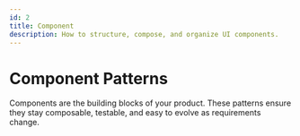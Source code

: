 ```yaml
---
id: 2
title: Component
description: How to structure, compose, and organize UI components.
---
```

# Component Patterns

Components are the building blocks of your product. These patterns ensure they stay composable, testable, and easy to evolve as requirements change.
